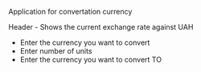 Application for convertation currency

Header - Shows the current exchange rate against UAH

- Enter the currency you want to convert
- Enter number of units
- Enter the currency you want to convert TO
